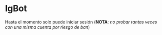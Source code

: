 # IgBot

Hasta el momento solo puede iniciar sesión (**NOTA**: _no probar tantas veces con una misma cuenta por riesgo de ban_)